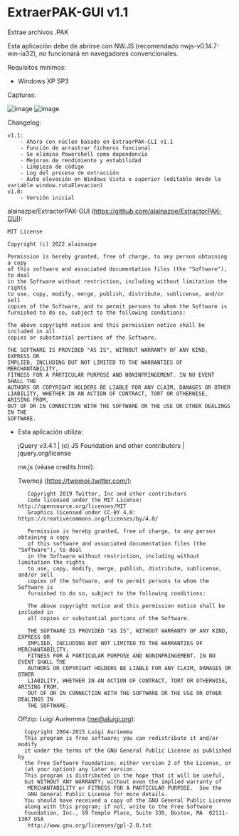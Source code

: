 # ExtraerPAK-GUI v1.1

 Extrae archivos .PAK
 
 Esta aplicación debe de abrirse con NW.JS (recomendado nwjs-v0.14.7-win-ia32), no funcionará en navegadores convencionales.

 Requisitos minimos: 
 - Windows XP SP3

Capturas:
 
![image](https://user-images.githubusercontent.com/34461201/148679088-e1677945-26d8-4431-8a23-9a5a0c68ab86.png)
![image](https://user-images.githubusercontent.com/34461201/148679155-b0bb1650-e7e3-4273-b09f-706541ee8810.png)


Changelog:
       
    v1.1: 
        - Ahora con núcleo basado en ExtraerPAK-CLI v1.1
        - Función de arrastrar ficheros funcional
        - Se elimina Powershell como dependencia
        - Mejoras de rendimiento y estabilidad
        - Limpieza de código
        - Log del proceso de extracción
        - Auto elevación en Windows Vista o superior (editable desde la variable window.rutaElevacion)
    v1.0: 
        - Versión inicial
    
alainazpe/ExtractorPAK-GUI (https://github.com/alainazpe/ExtractorPAK-GUI):

    MIT License

    Copyright (c) 2022 alainazpe

    Permission is hereby granted, free of charge, to any person obtaining a copy
    of this software and associated documentation files (the "Software"), to deal
    in the Software without restriction, including without limitation the rights
    to use, copy, modify, merge, publish, distribute, sublicense, and/or sell
    copies of the Software, and to permit persons to whom the Software is
    furnished to do so, subject to the following conditions:

    The above copyright notice and this permission notice shall be included in all
    copies or substantial portions of the Software.

    THE SOFTWARE IS PROVIDED "AS IS", WITHOUT WARRANTY OF ANY KIND, EXPRESS OR
    IMPLIED, INCLUDING BUT NOT LIMITED TO THE WARRANTIES OF MERCHANTABILITY,
    FITNESS FOR A PARTICULAR PURPOSE AND NONINFRINGEMENT. IN NO EVENT SHALL THE
    AUTHORS OR COPYRIGHT HOLDERS BE LIABLE FOR ANY CLAIM, DAMAGES OR OTHER
    LIABILITY, WHETHER IN AN ACTION OF CONTRACT, TORT OR OTHERWISE, ARISING FROM,
    OUT OF OR IN CONNECTION WITH THE SOFTWARE OR THE USE OR OTHER DEALINGS IN THE
    SOFTWARE.

 - Esta aplicación utiliza:
     
     jQuery v3.4.1 | (c) JS Foundation and other contributors | jquery.org/license

     nw.js (véase credits.html).

     Twemoji (https://twemoji.twitter.com/):

          Copyright 2019 Twitter, Inc and other contributors
          Code licensed under the MIT License: http://opensource.org/licenses/MIT
          Graphics licensed under CC-BY 4.0: https://creativecommons.org/licenses/by/4.0/

          Permission is hereby granted, free of charge, to any person obtaining a copy
          of this software and associated documentation files (the "Software"), to deal
          in the Software without restriction, including without limitation the rights
          to use, copy, modify, merge, publish, distribute, sublicense, and/or sell
          copies of the Software, and to permit persons to whom the Software is
          furnished to do so, subject to the following conditions:

          The above copyright notice and this permission notice shall be included in
          all copies or substantial portions of the Software.

          THE SOFTWARE IS PROVIDED "AS IS", WITHOUT WARRANTY OF ANY KIND, EXPRESS OR
          IMPLIED, INCLUDING BUT NOT LIMITED TO THE WARRANTIES OF MERCHANTABILITY,
          FITNESS FOR A PARTICULAR PURPOSE AND NONINFRINGEMENT. IN NO EVENT SHALL THE
          AUTHORS OR COPYRIGHT HOLDERS BE LIABLE FOR ANY CLAIM, DAMAGES OR OTHER
          LIABILITY, WHETHER IN AN ACTION OF CONTRACT, TORT OR OTHERWISE, ARISING FROM,
          OUT OF OR IN CONNECTION WITH THE SOFTWARE OR THE USE OR OTHER DEALINGS IN
          THE SOFTWARE.

     Offzip: Luigi Auriemma (me@aluigi.org):

         Copyright 2004-2015 Luigi Auriemma
         This program is free software; you can redistribute it and/or modify
         it under the terms of the GNU General Public License as published by
         the Free Software Foundation; either version 2 of the License, or
         (at your option) any later version.
         This program is distributed in the hope that it will be useful,
         but WITHOUT ANY WARRANTY; without even the implied warranty of
          MERCHANTABILITY or FITNESS FOR A PARTICULAR PURPOSE.  See the
          GNU General Public License for more details.
         You should have received a copy of the GNU General Public License
         along with this program; if not, write to the Free Software
         Foundation, Inc., 59 Temple Place, Suite 330, Boston, MA  02111-1307 USA
          http://www.gnu.org/licenses/gpl-2.0.txt
